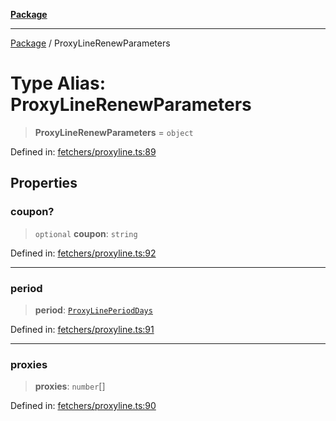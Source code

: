 [**Package**](../README.md)

***

[Package](../globals.md) / ProxyLineRenewParameters

# Type Alias: ProxyLineRenewParameters

> **ProxyLineRenewParameters** = `object`

Defined in: [fetchers/proxyline.ts:89](https://github.com/AlexXanderGrib/proxy-master/blob/d9889b922817ac03c7a235b832a590a4ef34fb55/src/fetchers/proxyline.ts#L89)

## Properties

### coupon?

> `optional` **coupon**: `string`

Defined in: [fetchers/proxyline.ts:92](https://github.com/AlexXanderGrib/proxy-master/blob/d9889b922817ac03c7a235b832a590a4ef34fb55/src/fetchers/proxyline.ts#L92)

***

### period

> **period**: [`ProxyLinePeriodDays`](ProxyLinePeriodDays.md)

Defined in: [fetchers/proxyline.ts:91](https://github.com/AlexXanderGrib/proxy-master/blob/d9889b922817ac03c7a235b832a590a4ef34fb55/src/fetchers/proxyline.ts#L91)

***

### proxies

> **proxies**: `number`[]

Defined in: [fetchers/proxyline.ts:90](https://github.com/AlexXanderGrib/proxy-master/blob/d9889b922817ac03c7a235b832a590a4ef34fb55/src/fetchers/proxyline.ts#L90)

